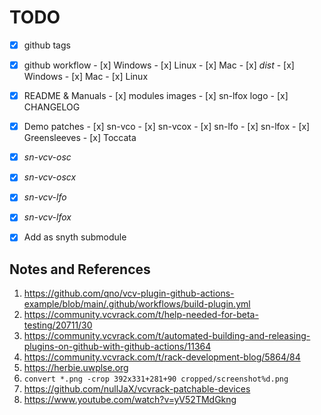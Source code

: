 # TODO

- [x] github tags
- [x] github workflow
      - [x] Windows
      - [x] Linux
      - [x] Mac
      - [x] _dist_
            - [x] Windows
            - [x] Mac
            - [x] Linux

- [x] README & Manuals
      - [x] modules images
      - [x] sn-lfox logo
      - [x] CHANGELOG

- [x] Demo patches
      - [x] sn-vco
      - [x] sn-vcox
      - [x] sn-lfo
      - [x] sn-lfox
      - [x] Greensleeves
      - [x] Toccata

- [x] _sn-vcv-osc_
- [x] _sn-vcv-oscx_
- [x] _sn-vcv-lfo_
- [x] _sn-vcv-lfox_
- [x] Add as snyth submodule


## Notes and References

1. https://github.com/qno/vcv-plugin-github-actions-example/blob/main/.github/workflows/build-plugin.yml
2. https://community.vcvrack.com/t/help-needed-for-beta-testing/20711/30
3. https://community.vcvrack.com/t/automated-building-and-releasing-plugins-on-github-with-github-actions/11364
4. https://community.vcvrack.com/t/rack-development-blog/5864/84
5. https://herbie.uwplse.org
6. `convert *.png -crop 392x331+281+90 cropped/screenshot%d.png`
7. https://github.com/nullJaX/vcvrack-patchable-devices
8. https://www.youtube.com/watch?v=yV52TMdGkng